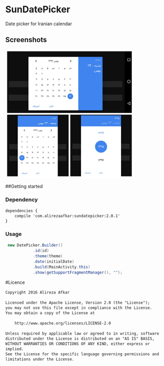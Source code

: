 # SunDatePicker
Date picker for Iranian calendar 

## Screenshots

<img src="/Preview.jpg" width="400" height="400"/>


##Getting started

### Dependency

```
dependencies {
    compile 'com.alirezaafkar:sundatepicker:2.0.1'
}
```

### Usage

```java
 new DatePicker.Builder()
            .id(id)
            .theme(theme)
            .date(initialDate)
            .build(MainActivity.this)
            .show(getSupportFragmentManager(), "");
```

#Licence

    Copyright 2016 Alireza Afkar
    
    Licensed under the Apache License, Version 2.0 (the "License");
    you may not use this file except in compliance with the License.
    You may obtain a copy of the License at
    
        http://www.apache.org/licenses/LICENSE-2.0
    
    Unless required by applicable law or agreed to in writing, software
    distributed under the License is distributed on an "AS IS" BASIS,
    WITHOUT WARRANTIES OR CONDITIONS OF ANY KIND, either express or implied.
    See the License for the specific language governing permissions and
    limitations under the License.
